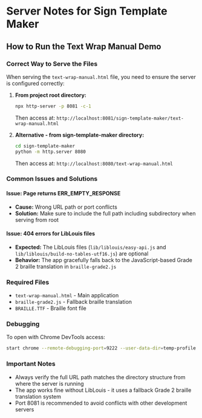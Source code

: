 # Server Notes for Sign Template Maker

## How to Run the Text Wrap Manual Demo

### Correct Way to Serve the Files

When serving the `text-wrap-manual.html` file, you need to ensure the server is configured correctly:

1. **From project root directory:**

    ```bash
    npx http-server -p 8081 -c-1
    ```

    Then access at: `http://localhost:8081/sign-template-maker/text-wrap-manual.html`

2. **Alternative - from sign-template-maker directory:**
    ```bash
    cd sign-template-maker
    python -m http.server 8080
    ```
    Then access at: `http://localhost:8080/text-wrap-manual.html`

### Common Issues and Solutions

#### Issue: Page returns ERR_EMPTY_RESPONSE

- **Cause:** Wrong URL path or port conflicts
- **Solution:** Make sure to include the full path including subdirectory when serving from root

#### Issue: 404 errors for LibLouis files

- **Expected:** The LibLouis files (`lib/liblouis/easy-api.js` and `lib/liblouis/build-no-tables-utf16.js`) are optional
- **Behavior:** The app gracefully falls back to the JavaScript-based Grade 2 braille translation in `braille-grade2.js`

### Required Files

- `text-wrap-manual.html` - Main application
- `braille-grade2.js` - Fallback braille translation
- `BRAILLE.TTF` - Braille font file

### Debugging

To open with Chrome DevTools access:

```bash
start chrome --remote-debugging-port=9222 --user-data-dir=temp-profile "http://localhost:8081/sign-template-maker/text-wrap-manual.html"
```

### Important Notes

- Always verify the full URL path matches the directory structure from where the server is running
- The app works fine without LibLouis - it uses a fallback Grade 2 braille translation system
- Port 8081 is recommended to avoid conflicts with other development servers

